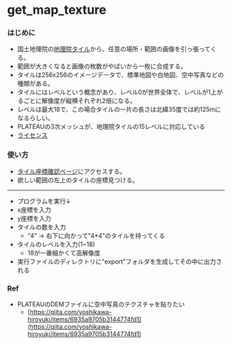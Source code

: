 # get_map_texture 


### はじめに
- 国土地理院の[地理院タイル](https://www.gsi.go.jp/kikakuchousei/kikakuchousei40182.html)から、任意の場所・範囲の画像を引っ張ってくる。
- 範囲が大きくなると画像の枚数がやばいから一枚に合成する。
- タイルは256x256のイメージデータで、標準地図や白地図、空中写真などの種類がある。
- タイルにはレベルという概念があり、レベル0が世界全体で、レベルが1上がるごとに解像度が縦横それぞれ2倍になる。
- レベルは最大18で、この場合タイルの一片の長さは北緯35度では約125mになるらしい。
- PLATEAUの3次メッシュが、地理院タイルの15レベルに対応している
- [ライセンス](https://www.gsi.go.jp/kikakuchousei/kikakuchousei40182.html)


### 使い方
- [タイル座標確認ページ](https://maps.gsi.go.jp/development/tileCoordCheck.html#15/35.6673/139.7314)にアクセスする。
- 欲しい範囲の左上のタイルの座標見つける。
---
- プログラムを実行↓
- x座標を入力
- y座標を入力
- タイルの数を入力
    - "4"  →  右下に向かって"4*4"のタイルを持ってくる
- タイルのレベルを入力(1~18)
    - 18が一番細かくて高解像度
- 実行ファイルのディレクトリに"export"フォルダを生成してその中に出力される





### Ref  

- PLATEAUのDEMファイルに空中写真のテクスチャを貼りたい
  - [https://qiita.com/yoshikawa-hiroyuki/items/6935a9705b3144774fd1](https://qiita.com/yoshikawa-hiroyuki/items/6935a9705b3144774fd1)  